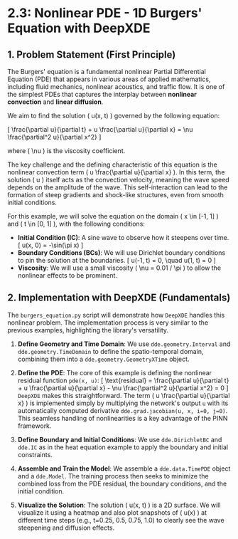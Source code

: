 # 2.3: Nonlinear PDE - 1D Burgers' Equation with DeepXDE

## 1. Problem Statement (First Principle)

The Burgers' equation is a fundamental nonlinear Partial Differential Equation (PDE) that appears in various areas of applied mathematics, including fluid mechanics, nonlinear acoustics, and traffic flow. It is one of the simplest PDEs that captures the interplay between **nonlinear convection** and **linear diffusion**.

We aim to find the solution \( u(x, t) \) governed by the following equation:

\[
\frac{\partial u}{\partial t} + u \frac{\partial u}{\partial x} = \nu \frac{\partial^2 u}{\partial x^2}
\]

where \( \nu \) is the viscosity coefficient.

The key challenge and the defining characteristic of this equation is the nonlinear convection term \( u \frac{\partial u}{\partial x} \). In this term, the solution \( u \) itself acts as the convection velocity, meaning the wave speed depends on the amplitude of the wave. This self-interaction can lead to the formation of steep gradients and shock-like structures, even from smooth initial conditions.

For this example, we will solve the equation on the domain \( x \in [-1, 1] \) and \( t \in [0, 1] \), with the following conditions:
-   **Initial Condition (IC)**: A sine wave to observe how it steepens over time.
    \[
    u(x, 0) = -\sin(\pi x)
    \]
-   **Boundary Conditions (BCs)**: We will use Dirichlet boundary conditions to pin the solution at the boundaries.
    \[
    u(-1, t) = 0, \quad u(1, t) = 0
    \]
-   **Viscosity**: We will use a small viscosity \( \nu = 0.01 / \pi \) to allow the nonlinear effects to be prominent.

## 2. Implementation with DeepXDE (Fundamentals)

The `burgers_equation.py` script will demonstrate how `DeepXDE` handles this nonlinear problem. The implementation process is very similar to the previous examples, highlighting the library's versatility.

1.  **Define Geometry and Time Domain**: We use `dde.geometry.Interval` and `dde.geometry.TimeDomain` to define the spatio-temporal domain, combining them into a `dde.geometry.GeometryXTime` object.

2.  **Define the PDE**: The core of this example is defining the nonlinear residual function `pde(x, u)`:
    \[
    \text{residual} = \frac{\partial u}{\partial t} + u \frac{\partial u}{\partial x} - \nu \frac{\partial^2 u}{\partial x^2} = 0
    \]
    `DeepXDE` makes this straightforward. The term \( u \frac{\partial u}{\partial x} \) is implemented simply by multiplying the network's output `u` with its automatically computed derivative `dde.grad.jacobian(u, x, i=0, j=0)`. This seamless handling of nonlinearities is a key advantage of the PINN framework.

3.  **Define Boundary and Initial Conditions**: We use `dde.DirichletBC` and `dde.IC` as in the heat equation example to apply the boundary and initial constraints.

4.  **Assemble and Train the Model**: We assemble a `dde.data.TimePDE` object and a `dde.Model`. The training process then seeks to minimize the combined loss from the PDE residual, the boundary conditions, and the initial condition.

5.  **Visualize the Solution**: The solution \( u(x, t) \) is a 2D surface. We will visualize it using a heatmap and also plot snapshots of \( u(x) \) at different time steps (e.g., t=0.25, 0.5, 0.75, 1.0) to clearly see the wave steepening and diffusion effects.

